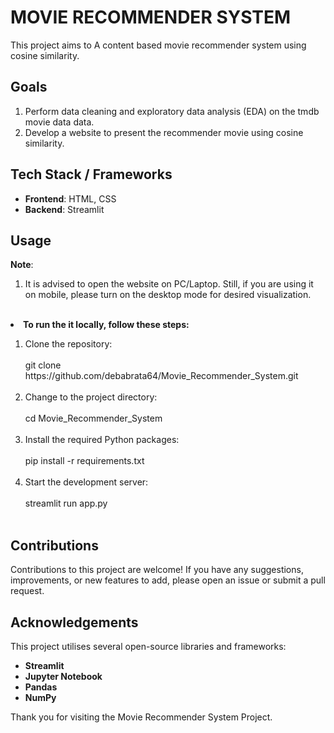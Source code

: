 # MOVIE RECOMMENDER SYSTEM 


<section>
        <p>This project aims to A content based movie recommender system using cosine similarity. 
        </p>
    </section>
   <section>
         <h2>Goals</h2>
         <ol>
            <li> Perform data cleaning and exploratory data analysis (EDA) on the tmdb movie data data.</li>
            <li> Develop a website to present the recommender movie using cosine similarity.</li>
         </ol>
</section>
   
<section>
        <h2>Tech Stack / Frameworks</h2>
        <ul>
            <li><strong>Frontend</strong>: HTML, CSS</li>
            <li><strong>Backend</strong>: Streamlit</li>
        </ul>
</section>
   

  <section>
         <h2>Usage</h2>
         <strong>Note</strong>:
         <ol>
         <li> It is advised to open the website on PC/Laptop. Still, if you are using it on mobile, please turn on the desktop mode for desired visualization.</li>
         </ol><br>

 <li><strong>To run the it locally, follow these steps:</strong></li>
    
<ol>
            <li> Clone the repository:<br><br> 
git clone https://github.com/debabrata64/Movie_Recommender_System.git</li><br>
            <li> Change to the project directory:<br><br>
cd Movie_Recommender_System</li><br>
            <li> Install the required Python packages:<br><br>
pip install -r requirements.txt</li><br>
            <li> Start the development server:<br><br>
streamlit run app.py</li><br>



   </section> 
           
            
</ul>
</section>
   
   
   
   <section>
   <h2>Contributions</h2>
        Contributions to this project are welcome! If you have any suggestions, improvements, or new 
features to add, please open an issue or submit a pull request.
    </section>
   
   
   <section>
   <h2>Acknowledgements</h2>
        <p>This project utilises several open-source libraries and frameworks:</p>
          <ul>
            <li><strong>Streamlit</strong> </li>
            <li><strong>Jupyter Notebook</strong>  </li>
            <li><strong>Pandas</strong></li>
            <li><strong>NumPy</strong> </li>
           </ul>
    </section>
    

<section> 
     Thank you for visiting the Movie Recommender System Project.
</section>